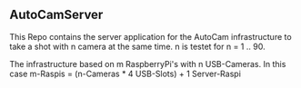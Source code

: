 ## AutoCamServer

This Repo contains the server application for the AutoCam infrastructure to take a shot with n camera at the same time. n is testet for n = 1 .. 90.

The infrastructure based on m RaspberryPi's with n USB-Cameras. In this case m-Raspis = (n-Cameras * 4 USB-Slots) + 1 Server-Raspi
